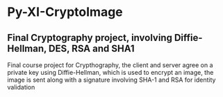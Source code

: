 # Py-XI-CryptoImage
## Final Cryptography project, involving Diffie-Hellman, DES, RSA and SHA1

Final course project for Crypthography, the client and server agree on a private key using Diffie-Hellman, which is used to encrypt an image, the image is sent along with a signature involving SHA-1 and RSA for identity validation 
